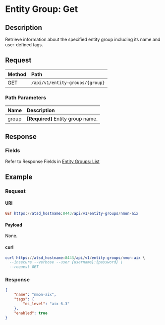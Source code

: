 # Entity Group: Get

## Description

Retrieve information about the specified entity group including its name and user-defined tags.

## Request

| **Method** | **Path** |
|:---|:---|
| GET | `/api/v1/entity-groups/{group}` |

### Path Parameters

| **Name** | **Description** |
|:---|:---|
| group | **[Required]** Entity group name. |

## Response

### Fields

Refer to Response Fields in [Entity Groups: List](list.md#fields)

## Example

### Request

#### URI

```elm
GET https://atsd_hostname:8443/api/v1/entity-groups/nmon-aix
```

#### Payload

None.

#### curl

```elm
curl https://atsd_hostname:8443/api/v1/entity-groups/nmon-aix \
  --insecure --verbose --user {username}:{password} \
  --request GET
```

### Response

```json
{
    "name": "nmon-aix",
    "tags": {
        "os_level": "aix 6.3"
    },
    "enabled": true
}
```

